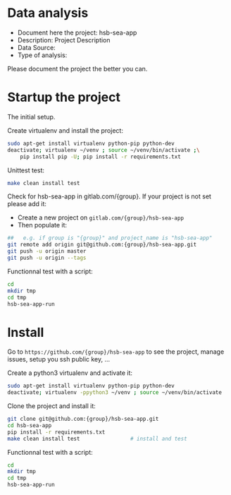 # Data analysis
- Document here the project: hsb-sea-app
- Description: Project Description
- Data Source:
- Type of analysis:

Please document the project the better you can.

# Startup the project

The initial setup.

Create virtualenv and install the project:
```bash
sudo apt-get install virtualenv python-pip python-dev
deactivate; virtualenv ~/venv ; source ~/venv/bin/activate ;\
    pip install pip -U; pip install -r requirements.txt
```

Unittest test:
```bash
make clean install test
```

Check for hsb-sea-app in gitlab.com/{group}.
If your project is not set please add it:

- Create a new project on `gitlab.com/{group}/hsb-sea-app`
- Then populate it:

```bash
##   e.g. if group is "{group}" and project_name is "hsb-sea-app"
git remote add origin git@github.com:{group}/hsb-sea-app.git
git push -u origin master
git push -u origin --tags
```

Functionnal test with a script:

```bash
cd
mkdir tmp
cd tmp
hsb-sea-app-run
```

# Install

Go to `https://github.com/{group}/hsb-sea-app` to see the project, manage issues,
setup you ssh public key, ...

Create a python3 virtualenv and activate it:

```bash
sudo apt-get install virtualenv python-pip python-dev
deactivate; virtualenv -ppython3 ~/venv ; source ~/venv/bin/activate
```

Clone the project and install it:

```bash
git clone git@github.com:{group}/hsb-sea-app.git
cd hsb-sea-app
pip install -r requirements.txt
make clean install test                # install and test
```
Functionnal test with a script:

```bash
cd
mkdir tmp
cd tmp
hsb-sea-app-run
```
